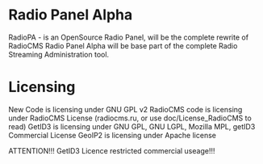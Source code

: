 Radio Panel Alpha
=====
RadioPA - is an OpenSource Radio Panel, will be the complete rewrite of RadioCMS
Radio Panel Alpha will be base part of the complete Radio Streaming Administration tool.

Licensing
===
New Code is licensing under GNU GPL v2
RadioCMS code is licensing under RadioCMS License (radiocms.ru, or use doc/License_RadioCMS to read)
GetID3 is licensing under GNU GPL, GNU LGPL, Mozilla MPL, getID3 Commercial License
GeoIP2 is licensing under Apache license

ATTENTION!!! GetID3 Licence restricted commercial useage!!!
